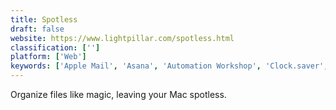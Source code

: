 ```yaml
---
title: Spotless
draft: false 
website: https://www.lightpillar.com/spotless.html
classification: ['']
platform: ['Web']
keywords: ['Apple Mail', 'Asana', 'Automation Workshop', 'Clock.saver', 'Declutter', 'DropIt', 'Intelligent Copier', 'Lazarus', 'Lianja App Builder', 'Microsoft Visual Studio', 'Organize', 'Organize My Files', 'PrimeReact', 'Semantic UI', 'Trello', 'Trickster', 'VDesktop', 'middlespot']
---
```

Organize files like magic, leaving your Mac spotless.